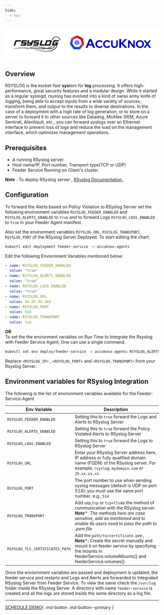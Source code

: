 ```yaml
---
hide:
  - toc
---
```


![](./images/rsyslog-accuknox.png)
## **Overview** 
RSYSLOG is the  <b>r</b>ocket-fast <b>sys</b>tem for <b>log</b> processing.
It offers high-performance, great security features and a modular design. While it started as a regular syslogd, rsyslog has evolved into a kind of swiss army knife of logging, being able to accept inputs from a wide variety of sources, transform them, and output to the results to diverse destinations.
In the case of a deployment with a high rate of log generation, or to store on a server to forward it to other sources like Datadog, McAfee SIEM, Azure Sentinel, AlienVault, etc., you can forward syslogs over an Ethernet interface to prevent loss of logs and reduce the load on the management interface, which optimizes management operations.
##  Prerequisites
- A running RSyslog server.
- Host name/IP, Port number, Transport type(TCP or UDP) 
- Feeder Service Running on Client's cluster. 

 ***Note*** : To deploy RSyslog server , [RSyslog Documentation  ](https://www.rsyslog.com/doc/v8-stable/).

##  Configuration 
To forward the Alerts based on Policy Violation to RSyslog Server set the following environment variables `RSYSLOG_FEEDER_ENABLED` and `RSYSLOG_ALERTS_ENABLED` to `true` and to forward Logs `RSYSLOG_LOGS_ENABLED` to `true` in your Feeder Agent manifest.

Also set the environment variables `RSYSLOG_URL`, `RSYSLOG_TRANSPORT`, `RSYSLOG_PORT` of the RSyslog Server Deployed.
To start editing the chart: 
```sh
kubectl edit deployment feeder-service -n accuknox-agents
```
Edit the following Enviornment Variables mentioned below: 

```yaml
- name: RSYSLOG_FEEDER_ENABLED
  value: "true"
- name: RSYSLOG_ALERTS_ENABLED
  value: "true"
- name: RSYSLOG_LOGS_ENABLED
  value: "true"
- name: RSYSLOG_URL
  value: 34.XX.XX.XXX
- name: RSYSLOG_PORT
  value: 514  
- name: RSYSLOG_TRANSPORT
  value: tcp
```
 **OR** </br>
To set the the envionment variables on Run Time to Integrate the Rsyslog with Feeder Service Agent,  One can use a single command. 

```sh
kubectl set env deploy/feeder-service -n accuknox-agents RSYSLOG_ALERTS_ENABLED=true RSYSLOG_FEEDER_ENABLED=true RSYSLOG_LOGS_ENABLED=false RSYSLOG_URL=<RSYSLOG_IP> RSYSLOG_PORT=<RSYSLOG_PORT> RSYSLOG_TRANSPORT=<RSYSLOG_TRANSPORT>
```
   Replace `<RSYSLOG_IP>` , `<RSYSLOG_PORT>` and `<RSYSLOG_TRANSPORT>` from your Rsyslog Server.

## Environment variables for RSyslog Integration

The following is the list of environment variables available for the Feeder-Service-Agent


| Env Variable                                   | Description                                                                                                                                                         |
|------------------------------------------------|---------------------------------------------------------------------------------------------------------------------------------------------------------------------|
| `RSYSLOG_FEEDER_ENABLED`                       | Setting this to `true` forward the Logs and Alerts to RSyslog Server                                                                                                   |
| `RSYSLOG_ALERTS_ENABLED`                       | Setting this to `true` forward the Policy Violated Alerts to RSyslog Server                                                                                            |
| `RSYSLOG_LOGS_ENABLED`                         | Setting this to `true` forward the Logs to RSyslog Server                                                                                                              |
| `RSYSLOG_URL`                                  | Enter your RSyslog Server address here, IP address or fully qualified domain name (FQDN) of the RSyslog server. For example: `rsyslog.mydomain.com` or `35.xx.xx.xx`|                                                                                                                                                                                                                   |
| `RSYSLOG_PORT`                                 | The port number to use when sending syslog messages (default is UDP on port 514); you must use the same port number.  e.g., `514`                                   |
| `RSYSLOG_TRANSPORT`                            | Add `udp`,`tcp` or `tcp+tls`as the method of communication with the RSyslog server. <br>***Note****: *The methods here are case sensitive, add as mentioned and to enable tls users need to pass the path to .pem file*                                                                                                                                                                                                                                                                                    
| `RSYSLOG_TLS_CERTIFICATES_PATH`                 | Add the `path/to/certificate.pem` , <br>***Note****: Create the secret manually and mount it on feeder service by specifying the mounts in feederService.volumeMounts[] and feederService.volumes[]



Once the enviornment variables are passed and deployment is updated, the feeder service pod restarts and Logs and Alerts are forwarded to Integrated RSyslog Server from Feeder Service. 
To view the same check the `/var/log` folder inside the RSyslog Server. A directory with name `feeder-service` is created and all the logs are stored inside the same directory as a log file. 
                                                                                                                                        

- - - 
[SCHEDULE DEMO](https://www.accuknox.com/contact-us){ .md-button .md-button--primary }
